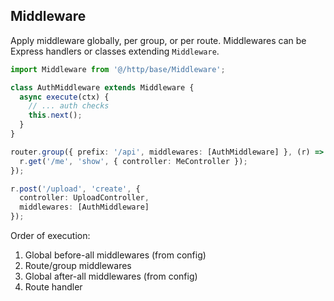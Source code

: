 ## Middleware

Apply middleware globally, per group, or per route. Middlewares can be Express handlers or classes extending `Middleware`.

```ts
import Middleware from '@/http/base/Middleware';

class AuthMiddleware extends Middleware {
  async execute(ctx) {
    // ... auth checks
    this.next();
  }
}

router.group({ prefix: '/api', middlewares: [AuthMiddleware] }, (r) => {
  r.get('/me', 'show', { controller: MeController });
});

r.post('/upload', 'create', {
  controller: UploadController,
  middlewares: [AuthMiddleware]
});
```

Order of execution:
1. Global before-all middlewares (from config)
2. Route/group middlewares
3. Global after-all middlewares (from config)
4. Route handler



